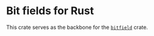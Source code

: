 # Bit fields for Rust

This crate serves as the backbone for the [`bitfield`](https://github.com/MauriceKayser/rs-bitfield) crate.